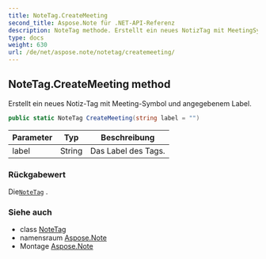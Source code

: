 ```yaml
---
title: NoteTag.CreateMeeting
second_title: Aspose.Note für .NET-API-Referenz
description: NoteTag methode. Erstellt ein neues NotizTag mit MeetingSymbol und angegebenem Label.
type: docs
weight: 630
url: /de/net/aspose.note/notetag/createmeeting/
---
```

## NoteTag.CreateMeeting method

Erstellt ein neues Notiz-Tag mit Meeting-Symbol und angegebenem Label.

```csharp
public static NoteTag CreateMeeting(string label = "")
```

| Parameter | Typ | Beschreibung |
| --- | --- | --- |
| label | String | Das Label des Tags. |

### Rückgabewert

Die[`NoteTag`](../) .

### Siehe auch

* class [NoteTag](../)
* namensraum [Aspose.Note](../../notetag/)
* Montage [Aspose.Note](../../../)


